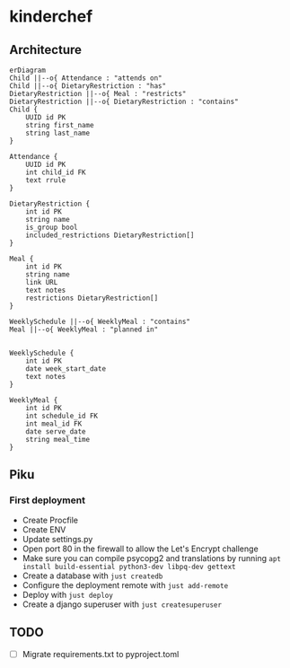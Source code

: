 # kinderchef

## Architecture

```mermaid
erDiagram
Child ||--o{ Attendance : "attends on"
Child ||--o{ DietaryRestriction : "has"
DietaryRestriction ||--o{ Meal : "restricts"
DietaryRestriction ||--o{ DietaryRestriction : "contains"
Child {
    UUID id PK
    string first_name
    string last_name
}

Attendance {
    UUID id PK
    int child_id FK
    text rrule
}

DietaryRestriction {
    int id PK
    string name
    is_group bool
    included_restrictions DietaryRestriction[]
}

Meal {
    int id PK
    string name
    link URL
    text notes
    restrictions DietaryRestriction[]
}

WeeklySchedule ||--o{ WeeklyMeal : "contains"
Meal ||--o{ WeeklyMeal : "planned in"


WeeklySchedule {
    int id PK
    date week_start_date
    text notes
}

WeeklyMeal {
    int id PK
    int schedule_id FK
    int meal_id FK
    date serve_date
    string meal_time
}
```

## Piku

### First deployment

- Create Procfile
- Create ENV
- Update settings.py
- Open port 80 in the firewall to allow the Let's Encrypt challenge
- Make sure you can compile psycopg2 and translations by running `apt install build-essential python3-dev libpq-dev gettext`
- Create a database with `just createdb`
- Configure the deployment remote with `just add-remote`
- Deploy with `just deploy`
- Create a django superuser with `just createsuperuser`

## TODO

- [ ] Migrate requirements.txt to pyproject.toml
